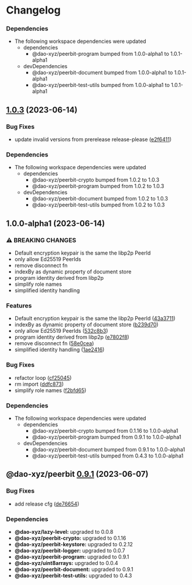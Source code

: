 # Changelog

### Dependencies

* The following workspace dependencies were updated
  * dependencies
    * @dao-xyz/peerbit-program bumped from 1.0.0-alpha1 to 1.0.1-alpha1
  * devDependencies
    * @dao-xyz/peerbit-document bumped from 1.0.0-alpha1 to 1.0.1-alpha1
    * @dao-xyz/peerbit-test-utils bumped from 1.0.0-alpha1 to 1.0.1-alpha1

## [1.0.3](https://github.com/dao-xyz/peerbit/compare/peerbit-v1.0.1-alpha1...peerbit-v1.0.3) (2023-06-14)


### Bug Fixes

* update invalid versions from prerelease release-please ([e2f6411](https://github.com/dao-xyz/peerbit/commit/e2f6411d46edf6d36723ca1ea81d1e55a09d3cd4))


### Dependencies

* The following workspace dependencies were updated
  * dependencies
    * @dao-xyz/peerbit-crypto bumped from 1.0.2 to 1.0.3
    * @dao-xyz/peerbit-program bumped from 1.0.2 to 1.0.3
  * devDependencies
    * @dao-xyz/peerbit-document bumped from 1.0.2 to 1.0.3
    * @dao-xyz/peerbit-test-utils bumped from 1.0.2 to 1.0.3

## 1.0.0-alpha1 (2023-06-14)


### ⚠ BREAKING CHANGES

* Default encryption keypair is the same the libp2p PeerId
* only allow Ed25519 PeerIds
* remove disconnect fn
* indexBy as dynamic property of document store
* program identity derived from libp2p
* simplify role names
* simplified identity handling

### Features

* Default encryption keypair is the same the libp2p PeerId ([43a3711](https://github.com/dao-xyz/peerbit/commit/43a3711525ceb1f24c10e1d8924c15cddb5928bc))
* indexBy as dynamic property of document store ([b239d70](https://github.com/dao-xyz/peerbit/commit/b239d70bae1f6fd004ce9154238f58b8face1ad6))
* only allow Ed25519 PeerIds ([532c8b3](https://github.com/dao-xyz/peerbit/commit/532c8b35bc4e85719669db47639ec5ffd11c8eab))
* program identity derived from libp2p ([e7802f8](https://github.com/dao-xyz/peerbit/commit/e7802f816eb3e06c14cc57b193d2bde2b5005cef))
* remove disconnect fn ([58e0cea](https://github.com/dao-xyz/peerbit/commit/58e0cea6df27c1d14a7edeb9b05050b1036e1db4))
* simplified identity handling ([1ae2416](https://github.com/dao-xyz/peerbit/commit/1ae24168a5c8629b8f9d1c57eceed6abd4a15020))


### Bug Fixes

* refactor loop ([cf25045](https://github.com/dao-xyz/peerbit/commit/cf250453dbfe4dd64dbabe9ed922bdde12b92864))
* rm import ([ddfc873](https://github.com/dao-xyz/peerbit/commit/ddfc873b532ea8bb32b482f40916d0f2f0e2c9a2))
* simplify role names ([f2bfd65](https://github.com/dao-xyz/peerbit/commit/f2bfd65422d0d7066cbc34693bfeafecb508004d))


### Dependencies

* The following workspace dependencies were updated
  * dependencies
    * @dao-xyz/peerbit-crypto bumped from 0.1.16 to 1.0.0-alpha1
    * @dao-xyz/peerbit-program bumped from 0.9.1 to 1.0.0-alpha1
  * devDependencies
    * @dao-xyz/peerbit-document bumped from 0.9.1 to 1.0.0-alpha1
    * @dao-xyz/peerbit-test-utils bumped from 0.4.3 to 1.0.0-alpha1

## @dao-xyz/peerbit [0.9.1](https://github.com/dao-xyz/peerbit/compare/@dao-xyz/peerbit@0.9.0...@dao-xyz/peerbit@0.9.1) (2023-06-07)


### Bug Fixes

* add release cfg ([de76654](https://github.com/dao-xyz/peerbit/commit/de766548f8106804d319e8b51e9607f2a3f60726))





### Dependencies

* **@dao-xyz/lazy-level:** upgraded to 0.0.8
* **@dao-xyz/peerbit-crypto:** upgraded to 0.1.16
* **@dao-xyz/peerbit-keystore:** upgraded to 0.2.12
* **@dao-xyz/peerbit-logger:** upgraded to 0.0.7
* **@dao-xyz/peerbit-program:** upgraded to 0.9.1
* **@dao-xyz/uint8arrays:** upgraded to 0.0.4
* **@dao-xyz/peerbit-document:** upgraded to 0.9.1
* **@dao-xyz/peerbit-test-utils:** upgraded to 0.4.3
